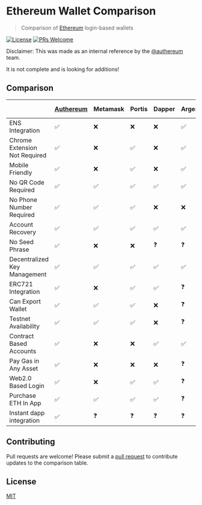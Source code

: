 # Ethereum Wallet Comparison

> Comparison of [Ethereum](https://www.ethereum.org/) login-based wallets

[![License](http://img.shields.io/badge/license-MIT-blue.svg)](https://raw.githubusercontent.com/shanefontaine/ethereum-wallet-comparison/master/LICENSE)
[![PRs Welcome](https://img.shields.io/badge/PRs-welcome-brightgreen.svg)](#contributing)

Disclaimer: This was made as an internal reference by the [@authereum](https://twitter.com/authereum) team.

It is not complete and is looking for additions!

## Comparison
|      | [Authereum](https://authereum.org) | Metamask | Portis | Dapper | Argent | Coinbase Wallet | Status | Trust Wallet | Ledger | Gnosis Safe | ETHVault | NiftyWallet |
|---|---|---|---|---|---|---|---|---|---|---|---|---|
|ENS Integration                | ✅ | ❌ | ❌ | ❌ | ✅ | ❌ | ✅ | ❌ | ❌ | ❌ | ❌ | ❓ |
|Chrome Extension Not Required  | ✅ | ❌ | ✅ | ❌ | ✅ | ✅ | ✅ | ✅ | ✅ | ❌ | ✅ | ❓ |
|Mobile Friendly                | ✅ | ❌ | ✅ | ❌ | ✅ | ✅ | ✅ | ✅ | ❌ | ✅ | ❓ | ❓ |
|No QR Code Required            | ✅ | ✅ | ✅ | ✅ | ✅ | ✅ | ✅ | ✅ | ✅ | ❌ | ❓ | ❓ |
|No Phone Number Required       | ✅ | ✅ | ✅ | ❌ | ❌ | ❌ | ✅ | ✅ | ✅ | ❓ | ❓ | ❓ |
|Account Recovery               | ✅ | ✅ | ✅ | ✅ | ✅ | ✅ | ❌ | ✅ | ❌ | ❌ | ❓ | ❓ |
|No Seed Phrase                 | ✅ | ❌ | ❌ | ❓ | ❓ | ❌ | ✅ | ❌ | ❌ | ❓ | ❓ | ❓ |
|Decentralized Key Management   | ✅ | ✅ | ✅ | ✅ | ✅ | ✅ | ✅ | ❓ | ✅ | ✅ | ❓ | ❓ |
|ERC721 Integration             | ✅ | ❌ | ✅ | ✅ | ❓ | ✅ | ✅ | ✅ | ❌ | ❌ | ❓ | ❓ |
|Can Export Wallet              | ✅ | ✅ | ✅ | ❌ | ❓ | ❌ | ❌ | ❌ | ✅ | ❓ | ❓ | ❓ |
|Testnet Availability           | ✅ | ✅ | ✅ | ❌ | ❓ | ✅ | ✅ | ❌ | ✅ | ❓ | ❓ | ❓ |
|Contract Based Accounts        | ✅ | ❌ | ❌ | ✅ | ✅ | ❌ | ❌ | ❌ | ❌ | ✅ | ❓ | ❓ |
|Pay Gas in Any Asset           | ✅ | ❌ | ❌ | ❌ | ❓ | ❌ | ❌ | ❌ | ❌ | ❓ | ❓ | ❓ |
|Web2.0 Based Login             | ✅ | ❌ | ✅ | ✅ | ❓ | ❌ | ✅ | ❌ | ❌ | ❓ | ❓ | ❓ |
|Purchase ETH In App            | ✅ | ✅ | ✅ | ✅ | ❓ | ✅ | ❌ | ❌ | ❌ | ❓ | ❌ | ❓ |
|Instant dapp integration       | ✅ | ❓ | ❓ | ❓ | ❓ | ❓ | ❓ | ❓ | ❓ | ❓ | ❌ | ❓ |

## Contributing

Pull requests are welcome! Please submit a [pull request](https://github.com/shanefontaine/ethereum-wallet-comparison/compare) to contribute updates to the comparison table.

## License

[MIT](LICENSE)